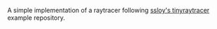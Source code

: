 A simple implementation of a raytracer following [ssloy's tinyraytracer](https://github.com/ssloy/tinyraytracer) example repository.
